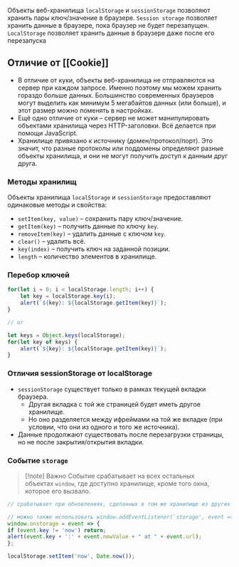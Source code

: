 Объекты веб-хранилища `localStorage` и `sessionStorage` позволяют хранить пары ключ/значение в браузере.
`Session storage` позволяет хранить данные в браузере, пока браузер не будет перезапущен.
`LocalStorage` позволяет хранить данные в браузере даже после его перезапуска

## Отличие от [[Cookie]]
- В отличие от куки, объекты веб-хранилища не отправляются на сервер при каждом запросе. Именно поэтому мы можем хранить гораздо больше данных. Большинство современных браузеров могут выделить как минимум 5 мегабайтов данных (или больше), и этот размер можно поменять в настройках.
- Ещё одно отличие от куки – сервер не может манипулировать объектами хранилища через HTTP-заголовки. Всё делается при помощи JavaScript.
- Хранилище привязано к источнику (домен/протокол/порт). Это значит, что разные протоколы или поддомены определяют разные объекты хранилища, и они не могут получить доступ к данным друг друга.

### Методы хранилищ
Объекты хранилища `localStorage` и `sessionStorage` предоставляют одинаковые методы и свойства:
- `setItem(key, value)` – сохранить пару ключ/значение.
- `getItem(key)` – получить данные по ключу `key`.
- `removeItem(key)` – удалить данные с ключом `key`.
- `clear()` – удалить всё.
- `key(index)` – получить ключ на заданной позиции.
- `length` – количество элементов в хранилище.

### Перебор ключей
```js
for(let i = 0; i < localStorage.length; i++) {
	let key = localStorage.key(i);
	alert(`${key}: ${localStorage.getItem(key)}`);
}

// or

let keys = Object.keys(localStorage);
for(let key of keys) {
	alert(`${key}: ${localStorage.getItem(key)}`);
}
```

### Отличия sessionStorage от localStorage
- `sessionStorage` существует только в рамках текущей вкладки браузера.
    - Другая вкладка с той же страницей будет иметь другое хранилище.
    - Но оно разделяется между ифреймами на той же вкладке (при условии, что они из одного и того же источника).
- Данные продолжают существовать после перезагрузки страницы, но не после закрытия/открытия вкладки.

### Событие `storage`
>[!note] Важно
>Событие срабатывает на всех остальных объектах `window`, где доступно хранилище, кроме того окна, которое его вызвало.

```js
// срабатывает при обновлениях, сделанных в том же хранилище из других документов

// можно также использовать window.addEventListener('storage', event => {
window.onstorage = event => { 
if (event.key != 'now') return;
alert(event.key + ':' + event.newValue + " at " + event.url);
};

localStorage.setItem('now', Date.now());
```
